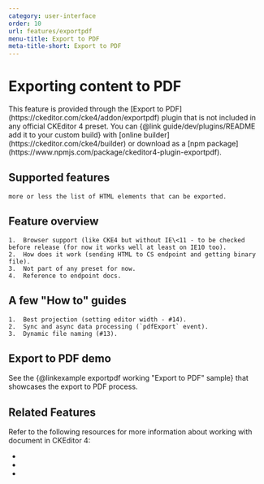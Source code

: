 ```yaml
---
category: user-interface
order: 10
url: features/exportpdf
menu-title: Export to PDF
meta-title-short: Export to PDF
---
```

<!--
Copyright (c) 2003-2020, CKSource - Frederico Knabben. All rights reserved.
For licensing, see LICENSE.md.
-->

# Exporting content to PDF

<info-box info="">
    This feature is provided through the [Export to PDF](https://ckeditor.com/cke4/addon/exportpdf) plugin that is not included in any official CKEditor 4 preset. You can {@link guide/dev/plugins/README add it to your custom build} with [online builder](https://ckeditor.com/cke4/builder) or download as a [npm package](https://www.npmjs.com/package/ckeditor4-plugin-exportpdf).
</info-box>

## Supported features
	more or less the list of HTML elements that can be exported.

## Feature overview
	1.  Browser support (like CKE4 but without IE\<11 - to be checked before release (for now it works well at least on IE10 too).
    2.  How does it work (sending HTML to CS endpoint and getting binary file).
    3.  Not part of any preset for now.
    4.  Reference to endpoint docs.

## A few "How to" guides
    1.  Best projection (setting editor width - #14).
    2.  Sync and async data processing (`pdfExport` event).
    3.  Dynamic file naming (#13).

## Export to PDF demo

See the {@linkexample exportpdf working "Export to PDF" sample} that showcases the export to PDF process.

## Related Features

Refer to the following resources for more information about working with document in CKEditor 4:

* 
* 
* 

